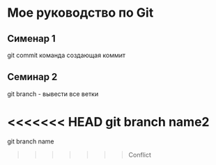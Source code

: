 # Мое руководство по Git
## Сименар 1 
git commit команда создающая коммит

## Семинар 2

git branch - вывести все ветки


<<<<<<< HEAD
git branch name2
=======
git branch name
>>>>>>> Conflict
